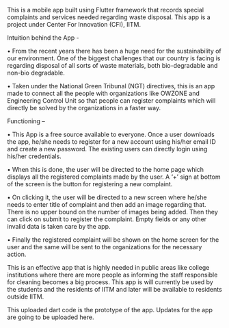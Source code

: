 
   This is a mobile app built using Flutter framework that records special complaints and services needed regarding waste disposal. This app is a project under Center For Innovation (CFI), IITM. 

Intuition behind the App - 

•	From the recent years there has been a huge need for the sustainability of our environment. One of the biggest challenges that our country is facing is regarding disposal of all sorts of waste materials, both bio-degradable and non-bio degradable.

•	Taken under the National Green Tribunal (NGT) directives, this is an app made to connect all the people with organizations like OWZONE and Engineering Control Unit so that people can register complaints which will directly be solved by the organizations in a faster way.

Functioning – 

•	This App is a free source available to everyone. Once a user downloads the app, he/she needs to register for a new account using his/her email ID and create a new password. The existing users can directly login using his/her credentials.

•	When this is done, the user will be directed to the home page which displays all the registered complaints made by the user.  A ‘+’ sign at bottom of the screen is the button for registering a new complaint.

•	On clicking it, the user will be directed to a new screen where he/she needs to enter title of complaint and then add an image regarding that. There is no upper bound on the number of images being added. Then they can click on submit to register the complaint. Empty fields or any other invalid data is taken care by the app.

•	Finally the registered complaint will be shown on the home screen for the user and the same will be sent to the organizations for the necessary action. 

   This is an effective app that is highly needed in public areas like college institutions where there are more people as informing the staff responsible for cleaning becomes a big process. This app is will currently be used by the students and the residents of IITM and later will be available to residents outside IITM. 

   This uploaded dart code is the prototype of the app. Updates for the app are going to be uploaded here. 

